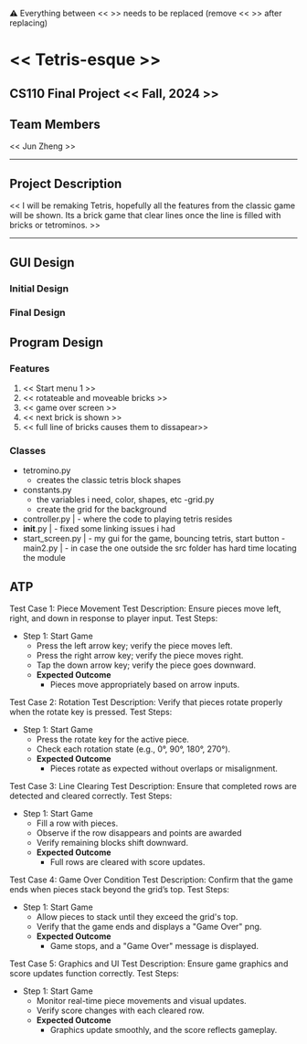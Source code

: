 
:warning: Everything between << >> needs to be replaced (remove << >> after replacing)

# << Tetris-esque >>
## CS110 Final Project  << Fall, 2024 >>

## Team Members

<< Jun Zheng >>

***

## Project Description

<< I will be remaking Tetris, hopefully all the features from the classic game will be shown. Its a brick game that clear lines once the line is filled with bricks or tetrominos. >>

***    

## GUI Design

### Initial Design



### Final Design



## Program Design

### Features

1. << Start menu 1 >>
2. << rotateable and moveable bricks >>
3. << game over screen >>
4. << next brick is shown >>
5. << full line of bricks causes them to dissapear>>

### Classes

- tetromino.py
  - creates the classic tetris block shapes
- constants.py 
  - the variables i need, color, shapes, etc
-grid.py
  - create the grid for the background
- controller.py
| - where the code to playing tetris resides
- __init__.py 
| - fixed some linking issues i had
- start_screen.py
| - my gui for the game, bouncing tetris, start button 
-main2.py
| - in case the one outside the src folder has hard time locating the module

## ATP

Test Case 1: Piece Movement
Test Description: Ensure pieces move left, right, and down in response to player input.
Test Steps:
- Step 1: Start Game
  - Press the left arrow key; verify the piece moves left.
  - Press the right arrow key; verify the piece moves right.
  - Tap the down arrow key; verify the piece goes downward.
  - **Expected Outcome**
    - Pieces move appropriately based on arrow inputs.

Test Case 2: Rotation
Test Description: Verify that pieces rotate properly when the rotate key is pressed.
Test Steps:
- Step 1: Start Game
  - Press the rotate key for the active piece.
  - Check each rotation state (e.g., 0°, 90°, 180°, 270°).
  - **Expected Outcome**
    - Pieces rotate as expected without overlaps or misalignment.

Test Case 3: Line Clearing
Test Description: Ensure that completed rows are detected and cleared correctly.
Test Steps:
- Step 1: Start Game
  - Fill a row with pieces.
  - Observe if the row disappears and points are awarded
  - Verify remaining blocks shift downward.
  - **Expected Outcome**
    - Full rows are cleared with score updates.

Test Case 4: Game Over Condition
Test Description: Confirm that the game ends when pieces stack beyond the grid’s top.
Test Steps:
- Step 1: Start Game
  - Allow pieces to stack until they exceed the grid's top.
  - Verify that the game ends and displays a "Game Over" png.
  - **Expected Outcome**
    - Game stops, and a "Game Over" message is displayed.

Test Case 5: Graphics and UI
Test Description: Ensure game graphics and score updates function correctly.
Test Steps:
- Step 1: Start Game
  - Monitor real-time piece movements and visual updates.
  - Verify score changes with each cleared row.
  - **Expected Outcome**
    - Graphics update smoothly, and the score reflects gameplay.

